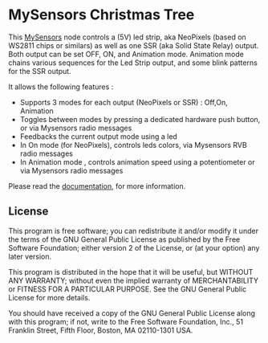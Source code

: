 # MySensors Christmas Tree

This [MySensors](https://www.mysensors.org/)  node controls a (5V) led strip, aka NeoPixels (based on WS2811 chips or similars) as well as one SSR (aka Solid State Relay) output. Both output can be set OFF, ON, and  Animation mode.
Animation mode chains various sequences for the Led Strip output, and some blink patterns for the SSR output.

It allows the following features :

- Supports 3 modes for each output (NeoPixels or SSR) : Off,On, Animation
- Toggles between modes by pressing a dedicated hardware push button, or via Mysensors radio messages
- Feedbacks the current output mode using a led
- In On mode (for NeoPixels), controls leds colors, via Mysensors RVB radio messages
- In Animation mode , controls animation speed using a potentiometer or via Mysensors radio messages

Please read the [documentation](description.md), for more information.


## License

This program is free software; you can redistribute it and/or modify it under the terms of the GNU General Public License as published by the Free Software Foundation; either version 2 of the License, or (at your option) any later version.

This program is distributed in the hope that it will be useful, but WITHOUT ANY WARRANTY; without even the implied warranty of MERCHANTABILITY or FITNESS FOR A PARTICULAR PURPOSE.  See the GNU General Public License for more details.

You should have received a copy of the GNU General Public License along with this program; if not, write to the Free Software Foundation, Inc., 51 Franklin Street, Fifth Floor, Boston, MA 02110-1301 USA.
